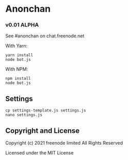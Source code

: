 # Anonchan
### v0.01 ALPHA

See #anonchan on chat.freenode.net

With Yarn:

```
yarn install
node bot.js
```

With NPM:

```
npm install
node bot.js
```

## Settings

```
cp settings-template.js settings.js
nano settings.js
```

## Copyright and License
Copyright (c) 2021 freenode limited
All Rights Reserved

Licensed under the MIT License

